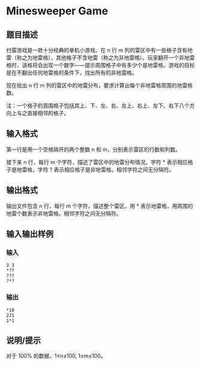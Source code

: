# Minesweeper Game

## 题目描述

扫雷游戏是一款十分经典的单机小游戏。在 n 行 m 列的雷区中有一些格子含有地雷（称之为地雷格），其他格子不含地雷（称之为非地雷格）。玩家翻开一个非地雷格时，该格将会出现一个数字——提示周围格子中有多少个是地雷格。游戏的目标是在不翻出任何地雷格的条件下，找出所有的非地雷格。

现在给出 n 行 m 列的雷区中的地雷分布，要求计算出每个非地雷格周围的地雷格数。

注：一个格子的周围格子包括其上、下、左、右、左上、右上、左下、右下八个方向上与之直接相邻的格子。

## 输入格式

第一行是用一个空格隔开的两个整数 n 和 m，分别表示雷区的行数和列数。

接下来 n 行，每行 m 个字符，描述了雷区中的地雷分布情况。字符 * 表示相应格子是地雷格，字符 ? 表示相应格子是非地雷格。相邻字符之间无分隔符。

## 输出格式

输出文件包含 n 行，每行 m 个字符，描述整个雷区。用 * 表示地雷格，用周围的地雷个数表示非地雷格。相邻字符之间无分隔符。

## 输入输出样例

### 输入

```
3 3
*??
???
?*?
```

### 输出

```
*10
221
1*1
```



## 说明/提示

对于 100% 的数据，1≤n≤100, 1≤m≤100。
